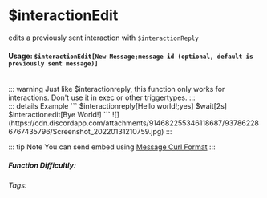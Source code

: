 # $interactionEdit
edits a previously sent interaction with `$interactionReply`

#### Usage: `$interactionEdit[New Message;message id (optional, default is previously sent message)]`

<br/>
::: warning Just like $interactionreply, this function only works for interactions. 
Don't use it in exec or other triggertypes.
:::
<br/>
::: details Example
```
$interactionreply[Hello world!;yes]
$wait[2s]
$interactionedit[Bye World!]
```
![](https://cdn.discordapp.com/attachments/914682255346118687/937862286767435796/Screenshot_20220131210759.jpg)
:::

::: tip Note
You can send embed using [Message Curl Format](../CodeReferences/ref.message_curl_format.md)
:::

##### Function Difficultly: <Badge type="tip" text="Easy" vertical="middle" /> 
###### Tags: <Badge type="tip" text="interaction" vertical="middle" /> <Badge type="tip" text="edit" vertical="middle" /> <Badge type="tip" text="ephemeral" vertical="middle" /> <Badge type="tip" text="reply" vertical="middle" /> <Badge type="message" text="edit" vertical="middle" />